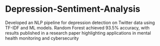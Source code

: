 # Depression-Sentiment-Analysis
Developed an NLP pipeline for depression detection on Twitter data using TF-IDF and ML models. Random Forest achieved 93.5% accuracy, with results published in a research paper highlighting applications in mental health monitoring and cybersecurity
